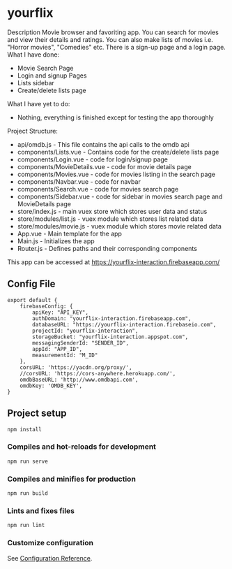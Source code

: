 # yourflix
Description
Movie browser and favoriting app. You can search for movies and view their details and ratings. You can also make lists of movies i.e. "Horror movies", "Comedies" etc. There is a sign-up page and a login page.
What I have done:
- Movie Search Page
- Login and signup Pages
- Lists sidebar
- Create/delete lists page

What I have yet to do:
- Nothing, everything is finished except for testing the app thoroughly

Project Structure:
- api/omdb.js - This file contains the api calls to the omdb api
- components/Lists.vue - Contains code for the create/delete lists page
- components/Login.vue - code for login/signup page
- components/MovieDetails.vue - code for movie details page
- components/Movies.vue - code for movies listing in the search page
- components/Navbar.vue - code for navbar
- components/Search.vue - code for movies search page
- components/Sidebar.vue - code for sidebar in movies search page and MovieDetails page
- store/index.js - main vuex store which stores user data and status
- store/modules/list.js - vuex module which stores list related data
- store/modules/movie.js - vuex module which stores movie related data
- App.vue - Main template for the app
- Main.js - Initializes the app
- Router.js - Defines paths and their corresponding components

This app can be accessed at https://yourflix-interaction.firebaseapp.com/

## Config File

```
export default {
    firebaseConfig: {
        apiKey: "API_KEY",
        authDomain: "yourflix-interaction.firebaseapp.com",
        databaseURL: "https://yourflix-interaction.firebaseio.com",
        projectId: "yourflix-interaction",
        storageBucket: "yourflix-interaction.appspot.com",
        messagingSenderId: "SENDER_ID",
        appId: "APP_ID",
        measurementId: "M_ID"
    },
    corsURL: 'https://yacdn.org/proxy/',
    //corsURL: 'https://cors-anywhere.herokuapp.com/',
    omdbBaseURL: 'http://www.omdbapi.com',
    omdbKey: 'OMDB_KEY',
}
```

## Project setup
```
npm install
```

### Compiles and hot-reloads for development
```
npm run serve
```

### Compiles and minifies for production
```
npm run build
```

### Lints and fixes files
```
npm run lint
```

### Customize configuration
See [Configuration Reference](https://cli.vuejs.org/config/).
